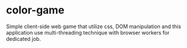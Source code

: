 # color-game
Simple client-side web game that utilize css, DOM manipulation and this application use multi-threading technique with browser workers for dedicated job.

